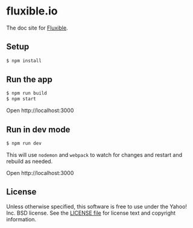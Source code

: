 # fluxible.io

The doc site for [Fluxible](https://github.com/yahoo/fluxible).


## Setup

```bash
$ npm install
```


## Run the app

```bash
$ npm run build
$ npm start
```

Open http://localhost:3000


## Run in dev mode

```bash
$ npm run dev
```

This will use `nodemon` and `webpack` to watch for changes and restart and
rebuild as needed.

Open http://localhost:3000


## License

Unless otherwise specified, this software is free to use under the Yahoo! Inc.
BSD license. See the [LICENSE file][] for license text and copyright
information.

[LICENSE file]: https://github.com/yahoo/fluxible.io/blob/master/LICENSE.md
